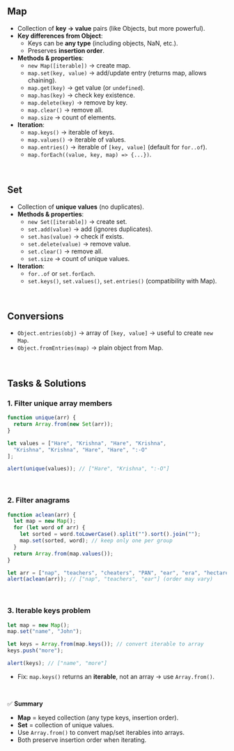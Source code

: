 

## **Map**
- Collection of **key → value** pairs (like Objects, but more powerful).  
- **Key differences from Object**:
  - Keys can be **any type** (including objects, NaN, etc.).  
  - Preserves **insertion order**.  
- **Methods & properties**:  
  - `new Map([iterable])` → create map.  
  - `map.set(key, value)` → add/update entry (returns map, allows chaining).  
  - `map.get(key)` → get value (or `undefined`).  
  - `map.has(key)` → check key existence.  
  - `map.delete(key)` → remove by key.  
  - `map.clear()` → remove all.  
  - `map.size` → count of elements.  
- **Iteration**:  
  - `map.keys()` → iterable of keys.  
  - `map.values()` → iterable of values.  
  - `map.entries()` → iterable of `[key, value]` (default for `for..of`).  
  - `map.forEach((value, key, map) => {...})`.  

<br>

## **Set**
- Collection of **unique values** (no duplicates).  
- **Methods & properties**:  
  - `new Set([iterable])` → create set.  
  - `set.add(value)` → add (ignores duplicates).  
  - `set.has(value)` → check if exists.  
  - `set.delete(value)` → remove value.  
  - `set.clear()` → remove all.  
  - `set.size` → count of unique values.  
- **Iteration**:  
  - `for..of` or `set.forEach`.  
  - `set.keys()`, `set.values()`, `set.entries()` (compatibility with Map).  

<br>

## **Conversions**
- `Object.entries(obj)` → array of `[key, value]` → useful to create `new Map`.  
- `Object.fromEntries(map)` → plain object from Map.  

<br>

## **Tasks & Solutions**

### 1. **Filter unique array members**
```js
function unique(arr) {
  return Array.from(new Set(arr));
}

let values = ["Hare", "Krishna", "Hare", "Krishna",
  "Krishna", "Krishna", "Hare", "Hare", ":-O"
];

alert(unique(values)); // ["Hare", "Krishna", ":-O"]
```

<br>

### 2. **Filter anagrams**
```js
function aclean(arr) {
  let map = new Map();
  for (let word of arr) {
    let sorted = word.toLowerCase().split("").sort().join("");
    map.set(sorted, word); // keep only one per group
  }
  return Array.from(map.values());
}

let arr = ["nap", "teachers", "cheaters", "PAN", "ear", "era", "hectares"];
alert(aclean(arr)); // ["nap", "teachers", "ear"] (order may vary)
```

<br>

### 3. **Iterable keys problem**
```js
let map = new Map();
map.set("name", "John");

let keys = Array.from(map.keys()); // convert iterable to array
keys.push("more");

alert(keys); // ["name", "more"]
```
- Fix: `map.keys()` returns an **iterable**, not an array → use `Array.from()`.

<br>

✅ **Summary**
- **Map** = keyed collection (any type keys, insertion order).  
- **Set** = collection of unique values.  
- Use `Array.from()` to convert map/set iterables into arrays.  
- Both preserve insertion order when iterating.  
